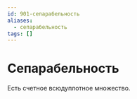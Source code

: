 ```yaml
---
id: 901-сепарабельность
aliases:
  - сепарабельность
tags: []
---
```


# Сепарабельность
Есть счетное всюдуплотное множество.
